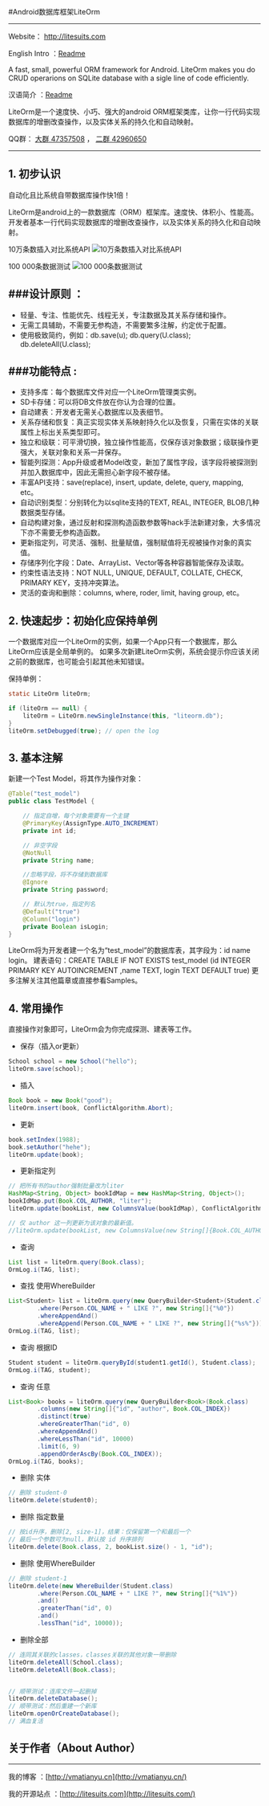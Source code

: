 #Android数据库框架LiteOrm

---
Website： http://litesuits.com

English Intro ：[Readme](README-en.md)

A fast, small, powerful ORM framework for Android. LiteOrm makes you do CRUD operarions on SQLite database with a sigle line of code efficiently.

汉语简介 ：[Readme](README-cn.md)

LiteOrm是一个速度快、小巧、强大的android ORM框架类库，让你一行代码实现数据库的增删改查操作，以及实体关系的持久化和自动映射。


QQ群： [大群 47357508][1] ， [二群 42960650][2]

---

## 1. 初步认识
自动化且比系统自带数据库操作快1倍！

LiteOrm是android上的一款数据库（ORM）框架库。速度快、体积小、性能高。开发者基本一行代码实现数据库的增删改查操作，以及实体关系的持久化和自动映射。

10万条数插入对比系统API
![10万条数插入对比系统API](http://litesuits.com/imgs/lite-vs-system.png)

100 000条数据测试
![100 000条数据测试](http://litesuits.com/imgs/lite-10w-test.png)


###设计原则 ：
---

- 轻量、专注、性能优先、线程无关，专注数据及其关系存储和操作。
- 无需工具辅助，不需要无参构造，不需要繁多注解，约定优于配置。
- 使用极致简约，例如：db.save(u); db.query(U.class); db.deleteAll(U.class);


###功能特点 :
---

- 支持多库：每个数据库文件对应一个LiteOrm管理类实例。
- SD卡存储：可以将DB文件放在你认为合理的位置。
- 自动建表：开发者无需关心数据库以及表细节。
- 关系存储和恢复：真正实现实体关系映射持久化以及恢复，只需在实体的关联属性上标出关系类型即可。
- 独立和级联：可平滑切换，独立操作性能高，仅保存该对象数据；级联操作更强大，关联对象和关系一并保存。
- 智能列探测：App升级或者Model改变，新加了属性字段，该字段将被探测到并加入数据库中，因此无需担心新字段不被存储。
- 丰富API支持：save(replace), insert, update, delete, query, mapping, etc。
- 自动识别类型：分别转化为以sqlite支持的TEXT, REAL, INTEGER, BLOB几种数据类型存储。
- 自动构建对象，通过反射和探测构造函数参数等hack手法新建对象，大多情况下亦不需要无参构造函数。
- 更新指定列，可灵活、强制、批量赋值，强制赋值将无视被操作对象的真实值。
- 存储序列化字段：Date、ArrayList、Vector等各种容器智能保存及读取。
- 约束性语法支持：NOT NULL, UNIQUE, DEFAULT, COLLATE, CHECK, PRIMARY KEY，支持冲突算法。
- 灵活的查询和删除：columns, where, roder, limit, having group, etc。

## 2. 快速起步：初始化应保持单例
一个数据库对应一个LiteOrm的实例，如果一个App只有一个数据库，那么LiteOrm应该是全局单例的。
如果多次新建LiteOrm实例，系统会提示你应该关闭之前的数据库，也可能会引起其他未知错误。

保持单例：
```java
static LiteOrm liteOrm;

if (liteOrm == null) {
    liteOrm = LiteOrm.newSingleInstance(this, "liteorm.db");
}
liteOrm.setDebugged(true); // open the log
```

## 3. 基本注解
新建一个Test Model，将其作为操作对象：

```java
@Table("test_model")
public class TestModel {

    // 指定自增，每个对象需要有一个主键
    @PrimaryKey(AssignType.AUTO_INCREMENT)
    private int id;

    // 非空字段
    @NotNull
    private String name;

    //忽略字段，将不存储到数据库
    @Ignore
    private String password;

    // 默认为true，指定列名
    @Default("true")
    @Column("login")
    private Boolean isLogin;
}
```

LiteOrm将为开发者建一个名为“test_model”的数据库表，其字段为：id   name   login。
建表语句：CREATE TABLE IF NOT EXISTS test_model (id INTEGER PRIMARY KEY AUTOINCREMENT ,name TEXT, login TEXT DEFAULT true)
更多注解关注其他篇章或直接参看Samples。

## 4. 常用操作
直接操作对象即可，LiteOrm会为你完成探测、建表等工作。

- 保存（插入or更新）
```java
School school = new School("hello");
liteOrm.save(school);
```

- 插入
```java
Book book = new Book("good");
liteOrm.insert(book, ConflictAlgorithm.Abort);
```

- 更新
```java
book.setIndex(1988);
book.setAuthor("hehe");
liteOrm.update(book);
```

- 更新指定列
```java
// 把所有书的author强制批量改为liter
HashMap<String, Object> bookIdMap = new HashMap<String, Object>();
bookIdMap.put(Book.COL_AUTHOR, "liter");
liteOrm.update(bookList, new ColumnsValue(bookIdMap), ConflictAlgorithm.Fail);
```

```java
// 仅 author 这一列更新为该对象的最新值。
//liteOrm.update(bookList, new ColumnsValue(new String[]{Book.COL_AUTHOR}, null), ConflictAlgorithm.Fail);
```

- 查询
```java
List list = liteOrm.query(Book.class);
OrmLog.i(TAG, list);
```

- 查找 使用WhereBuilder
```java
List<Student> list = liteOrm.query(new QueryBuilder<Student>(Student.class)
        .where(Person.COL_NAME + " LIKE ?", new String[]{"%0"})
        .whereAppendAnd()
        .whereAppend(Person.COL_NAME + " LIKE ?", new String[]{"%s%"}));
OrmLog.i(TAG, list);
```

- 查询 根据ID
```java
Student student = liteOrm.queryById(student1.getId(), Student.class);
OrmLog.i(TAG, student);
```

- 查询 任意
```java
List<Book> books = liteOrm.query(new QueryBuilder<Book>(Book.class)
        .columns(new String[]{"id", "author", Book.COL_INDEX})
        .distinct(true)
        .whereGreaterThan("id", 0)
        .whereAppendAnd()
        .whereLessThan("id", 10000)
        .limit(6, 9)
        .appendOrderAscBy(Book.COL_INDEX));
OrmLog.i(TAG, books);
```

- 删除 实体
```java
// 删除 student-0
liteOrm.delete(student0);
```

- 删除 指定数量
```java
// 按id升序，删除[2, size-1]，结果：仅保留第一个和最后一个
// 最后一个参数可为null，默认按 id 升序排列
liteOrm.delete(Book.class, 2, bookList.size() - 1, "id");
```

- 删除 使用WhereBuilder
```java
// 删除 student-1
liteOrm.delete(new WhereBuilder(Student.class)
        .where(Person.COL_NAME + " LIKE ?", new String[]{"%1%"})
        .and()
        .greaterThan("id", 0)
        .and()
        .lessThan("id", 10000));
```

- 删除全部
```java
// 连同其关联的classes，classes关联的其他对象一带删除
liteOrm.deleteAll(School.class);
liteOrm.deleteAll(Book.class);


// 顺带测试：连库文件一起删掉
liteOrm.deleteDatabase();
// 顺带测试：然后重建一个新库
liteOrm.openOrCreateDatabase();
// 满血复活
```

## 关于作者（About Author）
-----
我的博客 ：[http://vmatianyu.cn](http://vmatianyu.cn/)

我的开源站点 ：[http://litesuits.com](http://litesuits.com/)


  [1]: http://jq.qq.com/?_wv=1027&k=anQacU
  [2]: http://jq.qq.com/?_wv=1027&k=YsLkC6
  [3]: http://litesuits.com/imgs/lite-vs-system.png